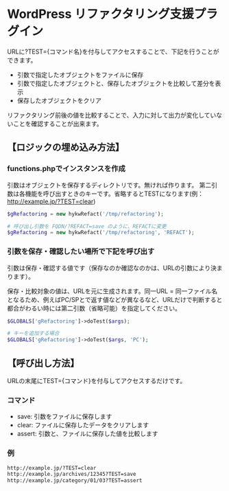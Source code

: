 # WordPress リファクタリング支援プラグイン

URLに?TEST={コマンド名}を付与してアクセスすることで、下記を行うことができます。

- 引数で指定したオブジェクトをファイルに保存
- 引数で指定したオブジェクトと、保存したオブジェクトを比較して差分を表示
- 保存したオブジェクトをクリア

リファクタリング前後の値を比較することで、入力に対して出力が変化していないことを確認することが出来ます。

## 【ロジックの埋め込み方法】

### functions.phpでインスタンスを作成
引数はオブジェクトを保存するディレクトリです。無ければ作ります。
第二引数は各機能を呼び出すときのキーです。省略するとTESTになります(例：http://example.jp/?TEST=clear)


```php
$gRefactoring = new hykwRefact('/tmp/refactoring');

# 呼び出し引数を FQDN/?REFACT=save のように、REFACTに変更
$gRefactoring = new hykwRefact('/tmp/refactoring', 'REFACT');
```

### 引数を保存・確認したい場所で下記を呼び出す

引数は保存・確認する値です（保存なのか確認なのかは、URLの引数により決まります）。

保存・比較対象の値は、URLを元に生成されます。同一URL = 同一ファイル名となるため、例えばPC/SPとで返す値などが異なるなど、URLだけで判断すると都合がわるい時には第二引数（省略可能）を指定してください。

```php
$GLOBALS['gRefactoring']->doTest($args);

# キーを追加する場合
$GLOBALS['gRefactoring']->doTest($args, 'PC');
```

## 【呼び出し方法】
URLの末尾にTEST={コマンド}を付与してアクセスするだけです。

### コマンド
- save: 引数をファイルに保存します
- clear: ファイルに保存したデータをクリアします
- assert: 引数と、ファイルに保存した値を比較します

### 例
```html
http://example.jp/?TEST=clear
http://example.jp/archives/12345?TEST=save
http://example.jp/category/01/03?TEST=assert
```

